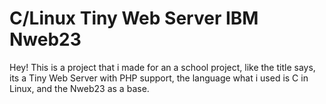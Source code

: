 # C/Linux Tiny Web Server IBM Nweb23
Hey! This is a project that i made for an a school project, like the title says, its a Tiny Web Server with PHP support, the language what i used is C in Linux, and the Nweb23 as a base.

